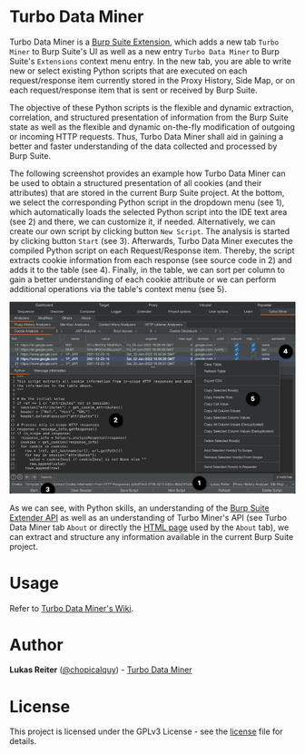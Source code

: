 # Turbo Data Miner

Turbo Data Miner is a [Burp Suite Extension](https://portswigger.net/bappstore/84350b8f090a4388a9d12cca141f201b), which
adds a new tab `Turbo Miner` to Burp Suite's UI as well as a new entry `Turbo Data Miner` 
to Burp Suite's `Extensions` context menu entry. In the new tab, you are able to write new or select 
existing Python scripts that are executed on each request/response item currently stored in the Proxy History, Side 
Map, or on each request/response item that is sent or received by Burp Suite.
  
The objective of these Python scripts is the flexible and dynamic extraction, correlation, and structured 
presentation of information from the Burp Suite state as well as the flexible and dynamic on-the-fly modification 
of outgoing or incoming HTTP requests. Thus, Turbo Data Miner shall aid in gaining a better and faster understanding of 
the data collected and processed by Burp Suite.

The following screenshot provides an example how Turbo Data Miner can be used to obtain a structured presentation of all 
cookies (and their attributes) that are stored in the current Burp Suite project. At the bottom, we select the 
corresponding Python script in the dropdown menu (see 1), which automatically loads the selected Python script into the 
IDE text area (see 2) and there, we can customize it, if needed. Alternatively, we can create our own script by 
clicking button `New Script`. The analysis is started by clicking button `Start` (see 3). Afterwards, Turbo Data Miner 
executes the compiled Python script on each Request/Response item. Thereby, the script extracts cookie 
information from each response (see source code in 2) and adds it to the table (see 4). Finally, in the table, we 
can sort per column to gain a better understanding of each cookie attribute or we can perform additional operations 
via the table's context menu (see 5).

![Turbo Data Miner's Proxy History Analyzer](media/example.png)

As we can see, with Python skills, an understanding of the 
[Burp Suite Extender API](https://portswigger.net/Burp/extender/api/index.html) as well as an understanding of Turbo 
Miner's API (see Turbo Data Miner tab `About` or directly the 
[HTML page](https://github.com/chopicalqui/TurboDataMiner/blob/master/turbodataminer/about.html) used by the `About` tab), 
we can extract and structure any information available in the current Burp Suite project.

# Usage

Refer to [Turbo Data Miner's Wiki](https://github.com/chopicalqui/TurboDataMiner/wiki).

# Author

**Lukas Reiter** ([@chopicalquy](https://twitter.com/chopicalquy)) - 
[Turbo Data Miner](https://github.com/chopicalqui/TurboDataMiner)

# License

This project is licensed under the GPLv3 License - see the 
[license](https://github.com/chopicalqui/TurboDataMiner/blob/master/LICENSE) file for details.